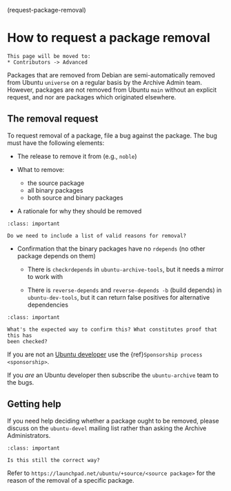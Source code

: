 (request-package-removal)
# How to request a package removal

```{note}
This page will be moved to:
* Contributors -> Advanced
```

Packages that are removed from Debian are semi-automatically removed from
Ubuntu `universe` on a regular basis by the Archive Admin team. However, packages
are not removed from Ubuntu `main` without an explicit request, and nor are
packages which originated elsewhere.

## The removal request

To request removal of a package, file a bug against the package. The bug must
have the following elements:

* The release to remove it from (e.g., `noble`)

* What to remove:

  * the source package
  * all binary packages
  * both source and binary packages

* A rationale for why they should be removed

```{admonition} Question
:class: important

Do we need to include a list of valid reasons for removal?
```

* Confirmation that the binary packages have no `rdepends` (no other package
  depends on them)

  * There is `checkrdepends` in `ubuntu-archive-tools`, but it needs a mirror
    to work with

  * There is `reverse-depends` and `reverse-depends -b` (build depends) in
    `ubuntu-dev-tools`, but it can return false positives for alternative
    dependencies

```{admonition} Question
:class: important

What's the expected way to confirm this? What constitutes proof that this has
been checked?
```

If you are not an [Ubuntu developer](https://wiki.ubuntu.com/UbuntuDevelopers)
use the {ref}`Sponsorship process <sponsorship>`.

If you *are* an Ubuntu developer then subscribe the `ubuntu-archive` team to
the bugs.

## Getting help

If you need help deciding whether a package ought to be removed,
please discuss on the `ubuntu-devel` mailing list rather than asking the
Archive Administrators.

```{admonition} Question
:class: important

Is this still the correct way?
```

Refer to `https://launchpad.net/ubuntu/+source/<source package>` for the reason
of the removal of a specific package. 

